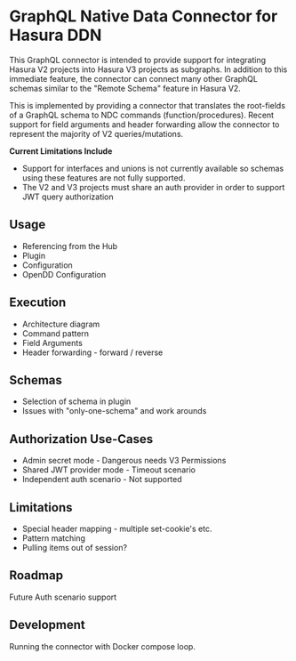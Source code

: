 # GraphQL Native Data Connector for Hasura DDN

This GraphQL connector is intended to provide support for integrating Hasura V2
projects into Hasura V3 projects as subgraphs. In addition to this immediate
feature, the connector can connect many other GraphQL schemas similar to the
"Remote Schema" feature in Hasura V2.

This is implemented by providing a connector that translates the root-fields
of a GraphQL schema to NDC commands (function/procedures). Recent support for
field arguments and header forwarding allow the connector to represent the
majority of V2 queries/mutations.

**Current Limitations Include**

* Support for interfaces and unions is not currently available so schemas using these features are not fully supported.
* The V2 and V3 projects must share an auth provider in order to support JWT query authorization

## Usage

* Referencing from the Hub
* Plugin
* Configuration
* OpenDD Configuration

## Execution

* Architecture diagram
* Command pattern
* Field Arguments
* Header forwarding - forward / reverse

## Schemas

* Selection of schema in plugin
* Issues with "only-one-schema" and work arounds

## Authorization Use-Cases

* Admin secret mode - Dangerous needs V3 Permissions
* Shared JWT provider mode - Timeout scenario
* Independent auth scenario - Not supported

## Limitations

* Special header mapping - multiple set-cookie's etc.
* Pattern matching
* Pulling items out of session?

## Roadmap

Future Auth scenario support

## Development

Running the connector with Docker compose loop.